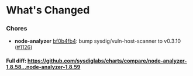 # What's Changed

### Chores
- **node-analyzer** [bf0b4fb4](https://github.com/sysdiglabs/charts/commit/bf0b4fb4f8100daac5fca312fd9622fbae87499d): bump sysdig/vuln-host-scanner to v0.3.10 ([#1126](https://github.com/sysdiglabs/charts/issues/1126))

#### Full diff: https://github.com/sysdiglabs/charts/compare/node-analyzer-1.8.58...node-analyzer-1.8.59
